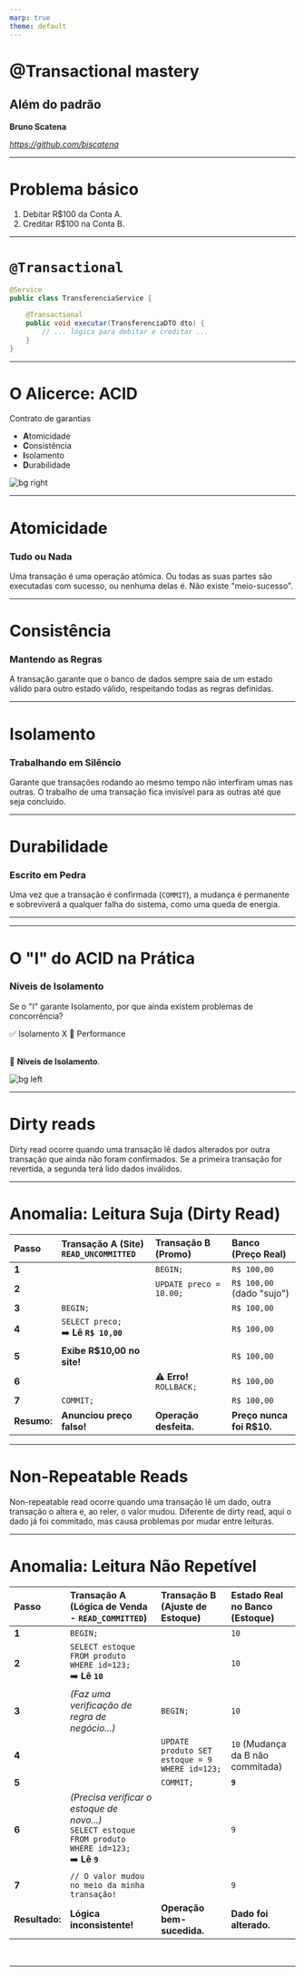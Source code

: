 ```yaml
---
marp: true
theme: default
---
```


# @Transactional mastery
## Além do padrão

**Bruno Scatena**

*https://github.com/bjscatena*

---

# Problema básico

1. Debitar R$100 da Conta A.
2. Creditar R$100 na Conta B.

---

# `@Transactional`

```java
@Service
public class TransferenciaService {

    @Transactional
    public void executar(TransferenciaDTO dto) {
        // ... lógica para debitar e creditar ...
    }
}
```

---

# **O Alicerce: ACID**

Contrato de garantias

- **A**tomicidade
- **C**onsistência
- **I**solamento
- **D**urabilidade

![bg right](https://github.com/user-attachments/assets/8ee6f3d2-6fb3-45ac-9ea0-84322b67341c)

---

# **A**tomicidade
### Tudo ou Nada

Uma transação é uma operação atômica. Ou todas as suas partes são executadas com sucesso, ou nenhuma delas é. Não existe "meio-sucesso".

---

# **C**onsistência
### Mantendo as Regras

A transação garante que o banco de dados sempre saia de um estado válido para outro estado válido, respeitando todas as regras definidas.

---

# **I**solamento
### Trabalhando em Silêncio

Garante que transações rodando ao mesmo tempo não interfiram umas nas outras. O trabalho de uma transação fica invisível para as outras até que seja concluído.

---

# **D**urabilidade
### Escrito em Pedra

Uma vez que a transação é confirmada (`COMMIT`), a mudança é permanente e sobreviverá a qualquer falha do sistema, como uma queda de energia.

---

---

# **O "I" do ACID na Prática**
### Níveis de Isolamento

Se o "I" garante Isolamento, por que ainda existem problemas de concorrência?

:white_check_mark: Isolamento X 🐢 Performance

<br>🦸 **Níveis de Isolamento**.

![bg left](https://github.com/user-attachments/assets/b29e78ae-dc57-426d-93c9-f48e17978ba1)


---

# Dirty reads

Dirty read ocorre quando uma transação lê dados alterados por outra transação que ainda não foram confirmados. Se a primeira transação for revertida, a segunda terá lido dados inválidos.

---

# Anomalia: Leitura Suja (Dirty Read)

| Passo | Transação A (Site)<br>`READ_UNCOMMITTED` | Transação B (Promo) | Banco<br>(Preço Real) |
| :--- | :--- | :--- | :--- |
| **1** | | `BEGIN;` | `R$ 100,00` |
| **2** | | `UPDATE preco = 10.00;` | `R$ 100,00` (dado "sujo") |
| **3** | `BEGIN;` | | `R$ 100,00` |
| **4** | `SELECT preco;` <br> ➡️ **Lê `R$ 10,00`** | | `R$ 100,00` |
| **5** | **Exibe R$10,00 no site!** | | `R$ 100,00` |
| **6** | | ⚠️ **Erro!** <br> `ROLLBACK;` | `R$ 100,00` |
| **7** | `COMMIT;` | | `R$ 100,00` |
| **Resumo:** | **Anunciou preço falso!** | **Operação desfeita.** | **Preço nunca foi R$10.** |

---

# Non-Repeatable Reads

Non-repeatable read ocorre quando uma transação lê um dado, outra transação o altera e, ao reler, o valor mudou. Diferente de dirty read, aqui o dado já foi commitado, mas causa problemas por mudar entre leituras.

---

# Anomalia: Leitura Não Repetível

| Passo | Transação A (Lógica de Venda - `READ_COMMITTED`) | Transação B (Ajuste de Estoque) | Estado **Real** no Banco (Estoque) |
| :--- | :--- | :--- | :--- |
| **1** | `BEGIN;` | | `10` |
| **2** | `SELECT estoque FROM produto WHERE id=123;` <br> ➡️ **Lê `10`** | | `10` |
| **3** | *(Faz uma verificação de regra de negócio...)* | `BEGIN;` | `10` |
| **4** | | `UPDATE produto SET estoque = 9 WHERE id=123;` | `10` (Mudança da B não commitada) |
| **5** | | `COMMIT;` | **`9`** |
| **6** | *(Precisa verificar o estoque de novo...)*<br>`SELECT estoque FROM produto WHERE id=123;` <br> ➡️ **Lê `9`** | | `9`|
| **7** | `// O valor mudou no meio da minha transação!` | | `9`|
| **Resultado:** | **Lógica inconsistente!** | **Operação bem-sucedida.** | **Dado foi alterado.**|

<br>

---
